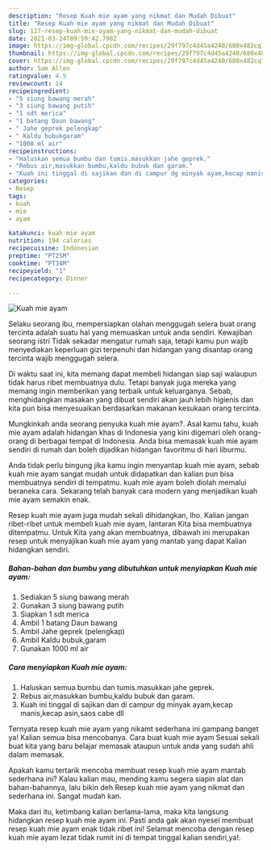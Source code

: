 ```yaml
---
description: "Resep Kuah mie ayam yang nikmat dan Mudah Dibuat"
title: "Resep Kuah mie ayam yang nikmat dan Mudah Dibuat"
slug: 127-resep-kuah-mie-ayam-yang-nikmat-dan-mudah-dibuat
date: 2021-03-24T09:59:42.798Z
image: https://img-global.cpcdn.com/recipes/29f797c4d45a4240/680x482cq70/kuah-mie-ayam-foto-resep-utama.jpg
thumbnail: https://img-global.cpcdn.com/recipes/29f797c4d45a4240/680x482cq70/kuah-mie-ayam-foto-resep-utama.jpg
cover: https://img-global.cpcdn.com/recipes/29f797c4d45a4240/680x482cq70/kuah-mie-ayam-foto-resep-utama.jpg
author: Sam Allen
ratingvalue: 4.5
reviewcount: 14
recipeingredient:
- "5 siung bawang merah"
- "3 siung bawang putih"
- "1 sdt merica"
- "1 batang Daun bawang"
- " Jahe geprek pelengkap"
- " Kaldu bubukgaram"
- "1000 ml air"
recipeinstructions:
- "Haluskan semua bumbu dan tumis.masukkan jahe geprek."
- "Rebus air,masukkan bumbu,kaldu bubuk dan garam."
- "Kuah ini tinggal di sajikan dan di campur dg minyak ayam,kecap manis,kecap asin,saos cabe dll"
categories:
- Resep
tags:
- kuah
- mie
- ayam

katakunci: kuah mie ayam 
nutrition: 194 calories
recipecuisine: Indonesian
preptime: "PT25M"
cooktime: "PT34M"
recipeyield: "1"
recipecategory: Dinner

---
```



![Kuah mie ayam](https://img-global.cpcdn.com/recipes/29f797c4d45a4240/680x482cq70/kuah-mie-ayam-foto-resep-utama.jpg)

Selaku seorang ibu, mempersiapkan olahan menggugah selera buat orang tercinta adalah suatu hal yang memuaskan untuk anda sendiri. Kewajiban seorang istri Tidak sekadar mengatur rumah saja, tetapi kamu pun wajib menyediakan keperluan gizi terpenuhi dan hidangan yang disantap orang tercinta wajib menggugah selera.

Di waktu  saat ini, kita memang dapat membeli hidangan siap saji walaupun tidak harus ribet membuatnya dulu. Tetapi banyak juga mereka yang memang ingin memberikan yang terbaik untuk keluarganya. Sebab, menghidangkan masakan yang dibuat sendiri akan jauh lebih higienis dan kita pun bisa menyesuaikan berdasarkan makanan kesukaan orang tercinta. 



Mungkinkah anda seorang penyuka kuah mie ayam?. Asal kamu tahu, kuah mie ayam adalah hidangan khas di Indonesia yang kini digemari oleh orang-orang di berbagai tempat di Indonesia. Anda bisa memasak kuah mie ayam sendiri di rumah dan boleh dijadikan hidangan favoritmu di hari liburmu.

Anda tidak perlu bingung jika kamu ingin menyantap kuah mie ayam, sebab kuah mie ayam sangat mudah untuk didapatkan dan kalian pun bisa membuatnya sendiri di tempatmu. kuah mie ayam boleh diolah memalui beraneka cara. Sekarang telah banyak cara modern yang menjadikan kuah mie ayam semakin enak.

Resep kuah mie ayam juga mudah sekali dihidangkan, lho. Kalian jangan ribet-ribet untuk membeli kuah mie ayam, lantaran Kita bisa membuatnya ditempatmu. Untuk Kita yang akan membuatnya, dibawah ini merupakan resep untuk menyajikan kuah mie ayam yang mantab yang dapat Kalian hidangkan sendiri.

<!--inarticleads1-->

##### Bahan-bahan dan bumbu yang dibutuhkan untuk menyiapkan Kuah mie ayam:

1. Sediakan 5 siung bawang merah
1. Gunakan 3 siung bawang putih
1. Siapkan 1 sdt merica
1. Ambil 1 batang Daun bawang
1. Ambil  Jahe geprek (pelengkap)
1. Ambil  Kaldu bubuk,garam
1. Gunakan 1000 ml air




<!--inarticleads2-->

##### Cara menyiapkan Kuah mie ayam:

1. Haluskan semua bumbu dan tumis.masukkan jahe geprek.
1. Rebus air,masukkan bumbu,kaldu bubuk dan garam.
1. Kuah ini tinggal di sajikan dan di campur dg minyak ayam,kecap manis,kecap asin,saos cabe dll




Ternyata resep kuah mie ayam yang nikamt sederhana ini gampang banget ya! Kalian semua bisa mencobanya. Cara buat kuah mie ayam Sesuai sekali buat kita yang baru belajar memasak ataupun untuk anda yang sudah ahli dalam memasak.

Apakah kamu tertarik mencoba membuat resep kuah mie ayam mantab sederhana ini? Kalau kalian mau, mending kamu segera siapin alat dan bahan-bahannya, lalu bikin deh Resep kuah mie ayam yang nikmat dan sederhana ini. Sangat mudah kan. 

Maka dari itu, ketimbang kalian berlama-lama, maka kita langsung hidangkan resep kuah mie ayam ini. Pasti anda gak akan nyesel membuat resep kuah mie ayam enak tidak ribet ini! Selamat mencoba dengan resep kuah mie ayam lezat tidak rumit ini di tempat tinggal kalian sendiri,ya!.

